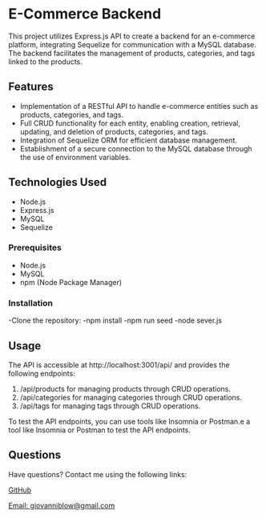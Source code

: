 # E-Commerce Backend 

This project utilizes Express.js API to create a backend for an e-commerce platform, integrating Sequelize for communication with a MySQL database. The backend facilitates the management of products, categories, and tags linked to the products.

## Features 

- Implementation of a RESTful API to handle e-commerce entities such as products, categories, and tags.
- Full CRUD functionality for each entity, enabling creation, retrieval, updating, and deletion of products, categories, and tags.
- Integration of Sequelize ORM for efficient database management.
- Establishment of a secure connection to the MySQL database through the use of environment variables.

## Technologies Used 

- Node.js
- Express.js
- MySQL
- Sequelize 

### Prerequisites

- Node.js
- MySQL
- npm (Node Package Manager)

### Installation

-Clone the repository:
-npm install
-npm run seed
-node sever.js

## Usage 

The API is accessible at http://localhost:3001/api/ and provides the following endpoints:

1. /api/products for managing products through CRUD operations.
2. /api/categories for managing categories through CRUD operations.
3. /api/tags for managing tags through CRUD operations.

To test the API endpoints, you can use tools like Insomnia or Postman.e a tool like Insomnia or Postman to test the API endpoints.


 ## Questions
  
 Have questions? Contact me using the following links:

  [GitHub](https://github.com/gblow)
  
  [Email: giovanniblow@gmail.com](mailto:giovanniblow@gmail.com)

